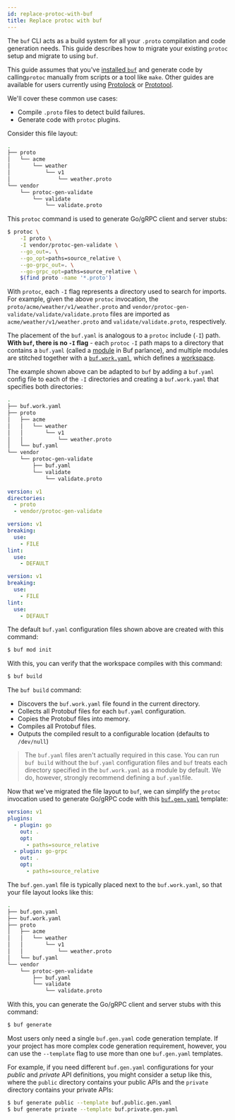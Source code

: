 ```yaml
---
id: replace-protoc-with-buf
title: Replace protoc with buf
---
```


The `buf` CLI acts as a build system for all your `.proto` compilation and code
generation needs. This guide describes how to migrate your existing `protoc`
setup and migrate to using `buf`.

This guide assumes that you've [installed `buf`](../installation.mdx) and
generate code by calling`protoc` manually from scripts or a tool like `make`.
Other guides are available for users currently using
[Protolock](migrate-from-protolock.md) or
[Prototool](migrate-from-prototool.md).

We'll cover these common use cases:

- Compile `.proto` files to detect build failures.
- Generate code with `protoc` plugins.

Consider this file layout:

```sh
.
├── proto
│   └── acme
│       └── weather
│           └── v1
│               └── weather.proto
└── vendor
    └── protoc-gen-validate
        └── validate
            └── validate.proto
```

This `protoc` command is used to generate Go/gRPC client and server stubs:

```sh
$ protoc \
    -I proto \
    -I vendor/protoc-gen-validate \
    --go_out=. \
    --go_opt=paths=source_relative \
    --go-grpc_out=. \
    --go-grpc_opt=paths=source_relative \
    $(find proto -name '*.proto')
```

With `protoc`, each `-I` flag represents a directory used to search for imports.
For example, given the above `protoc` invocation, the
`proto/acme/weather/v1/weather.proto` and
`vendor/protoc-gen-validate/validate/validate.proto` files are imported as
`acme/weather/v1/weather.proto` and `validate/validate.proto`, respectively.

The placement of the `buf.yaml` is analogous to a `protoc` include (`-I`) path.
**With `buf`, there is no `-I` flag** - each `protoc` `-I` path maps to a
directory that contains a `buf.yaml` (called a
[module](../bsr/overview.mdx#modules) in Buf parlance), and multiple modules are
stitched together with a
[`buf.work.yaml`](../configuration/v1/buf-work-yaml.md), which defines a
[workspace](../buf/other/workspaces.mdx).

The example shown above can be adapted to `buf` by adding a `buf.yaml` config
file to each of the `-I` directories and creating a `buf.work.yaml` that
specifies both directories:

```sh
.
├── buf.work.yaml
├── proto
│   ├── acme
│   │   └── weather
│   │       └── v1
│   │           └── weather.proto
│   └── buf.yaml
└── vendor
    └── protoc-gen-validate
        ├── buf.yaml
        └── validate
            └── validate.proto
```

```yaml title="buf.work.yaml"
version: v1
directories:
  - proto
  - vendor/protoc-gen-validate
```

```yaml title="proto/buf.yaml"
version: v1
breaking:
  use:
    - FILE
lint:
  use:
    - DEFAULT
```

```yaml title="vendor/protoc-gen-validate/buf.yaml"
version: v1
breaking:
  use:
    - FILE
lint:
  use:
    - DEFAULT
```

The default `buf.yaml` configuration files shown above are created with this
command:

```sh
$ buf mod init
```

With this, you can verify that the workspace compiles with this command:

```sh
$ buf build
```

The `buf build` command:

- Discovers the `buf.work.yaml` file found in the current directory.
- Collects all Protobuf files for each `buf.yaml` configuration.
- Copies the Protobuf files into memory.
- Compiles all Protobuf files.
- Outputs the compiled result to a configurable location (defaults to
  `/dev/null`)

> The `buf.yaml` files aren't actually required in this case. You can run
> `buf build` without the `buf.yaml` configuration files and `buf` treats each
> directory specified in the `buf.work.yaml` as a module by default. We do,
> however, strongly recommend defining a `buf.yaml`file.

Now that we've migrated the file layout to `buf`, we can simplify the `protoc`
invocation used to generate Go/gRPC code with this
[`buf.gen.yaml`](../configuration/v1/buf-work-yaml.md) template:

```yaml title="buf.gen.yaml"
version: v1
plugins:
  - plugin: go
    out: .
    opt:
      - paths=source_relative
  - plugin: go-grpc
    out: .
    opt:
      - paths=source_relative
```

The `buf.gen.yaml` file is typically placed next to the `buf.work.yaml`, so that
your file layout looks like this:

```sh
.
├── buf.gen.yaml
├── buf.work.yaml
├── proto
│   ├── acme
│   │   └── weather
│   │       └── v1
│   │           └── weather.proto
│   └── buf.yaml
└── vendor
    └── protoc-gen-validate
        ├── buf.yaml
        └── validate
            └── validate.proto
```

With this, you can generate the Go/gRPC client and server stubs with this
command:

```sh
$ buf generate
```

Most users only need a single `buf.gen.yaml` code generation template. If your
project has more complex code generation requirement, however, you can use the
`--template` flag to use more than one `buf.gen.yaml` templates.

For example, if you need different `buf.gen.yaml` configurations for your
_public_ and _private_ API definitions, you might consider a setup like this,
where the `public` directory contains your public APIs and the `private`
directory contains your private APIs:

```sh
$ buf generate public --template buf.public.gen.yaml
$ buf generate private --template buf.private.gen.yaml
```
